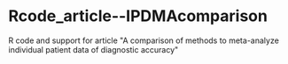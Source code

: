 # Rcode_article--IPDMAcomparison
R code and support for article "A comparison of methods to meta-analyze individual patient data of diagnostic accuracy"
